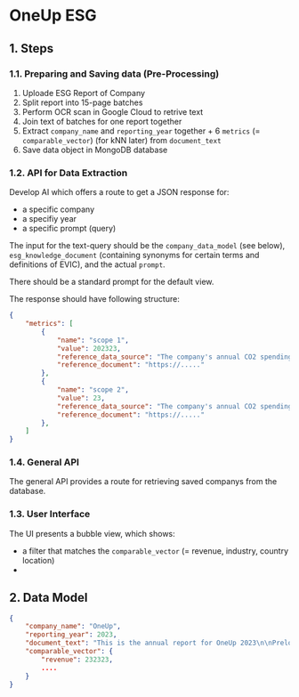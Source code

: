 # OneUp ESG

## 1. Steps

### 1.1. Preparing and Saving data (Pre-Processing)
1. Uploade ESG Report of Company
2. Split report into 15-page batches
3. Perform OCR scan in Google Cloud to retrive text
4. Join text of batches for one report together
5. Extract `company_name` and `reporting_year` together + 6 `metrics` (= `comparable_vector`) (for kNN later) from `document_text`
6. Save data object in MongoDB database

### 1.2. API for Data Extraction
Develop AI which offers a route to get a JSON response for:
   - a specific company
   - a specifiy year
   - a specific prompt (query)

The input for the text-query should be the `company_data_model` (see below), `esg_knowledge_document` (containing synonyms for certain terms and definitions of EVIC), and the actual `prompt`.

There should be a standard prompt for the default view.

The response should have following structure:

```json
{
    "metrics": [
        {
            "name": "scope 1",
            "value": 202323,
            "reference_data_source": "The company's annual CO2 spending are ....",
            "reference_document": "https://....."
        },
        {
            "name": "scope 2",
            "value": 23,
            "reference_data_source": "The company's annual CO2 spending are ....",
            "reference_document": "https://....."
        },
    ]
}
```


### 1.4. General API
The general API provides a route for retrieving saved companys from the database.

### 1.3. User Interface
The UI presents a bubble view, which shows:
   - a filter that matches the `comparable_vector` (= revenue, industry, country location)
   - 


## 2. Data Model
```json
{
    "company_name": "OneUp",
    "reporting_year": 2023,
    "document_text": "This is the annual report for OneUp 2023\n\nPrelog...",
    "comparable_vector": {
        "revenue": 232323,
        ....
    }
}
```
